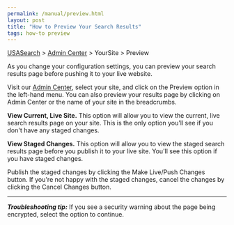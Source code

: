 ```yaml
---
permalink: /manual/preview.html
layout: post
title: "How to Preview Your Search Results"
tags: how-to preview
---
```

[USASearch](http://usasearch.howto.gov) > [Admin Center](http://search.usa.gov/affiliates/home) > YourSite > Preview

As you change your configuration settings, you can preview your search results page before pushing it to your live website.

Visit our [Admin Center](http://search.usa.gov/affiliates/home), select your site, and click on the Preview option in the left-hand menu. You can also preview your results page by clicking on Admin Center or the name of your site in the breadcrumbs.

**View Current, Live Site.** This option will allow you to view the current, live search results page on your site. This is the only option you'll see if you don't have any staged changes.

**View Staged Changes.** This option will allow you to view the staged search results page before you publish it to your live site. You'll see this option if you have staged changes.

Publish the staged changes by clicking the Make Live/Push Changes button. If you're not happy with the staged changes, cancel the changes by clicking the Cancel Changes button.

---

***Troubleshooting tip:*** If you see a security warning about the page being encrypted, select the option to continue.
